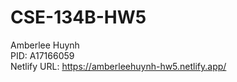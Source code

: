 # CSE-134B-HW5
Amberlee Huynh<br>
PID: A17166059<br>
Netlify URL: https://amberleehuynh-hw5.netlify.app/<br>
